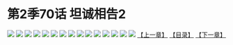 # 第2季70话 坦诚相告2
![](https://s1.baozimh.com/scomic/sanyanxiaotianlu-samanhua/0/516-3lzy/1.jpg)
![](https://s1.baozimh.com/scomic/sanyanxiaotianlu-samanhua/0/516-3lzy/2.jpg)
![](https://s1.baozimh.com/scomic/sanyanxiaotianlu-samanhua/0/516-3lzy/3.jpg)
![](https://s1.baozimh.com/scomic/sanyanxiaotianlu-samanhua/0/516-3lzy/4.jpg)
![](https://s1.baozimh.com/scomic/sanyanxiaotianlu-samanhua/0/516-3lzy/5.jpg)
![](https://s1.baozimh.com/scomic/sanyanxiaotianlu-samanhua/0/516-3lzy/6.jpg)
![](https://s1.baozimh.com/scomic/sanyanxiaotianlu-samanhua/0/516-3lzy/7.jpg)
![](https://s1.baozimh.com/scomic/sanyanxiaotianlu-samanhua/0/516-3lzy/8.jpg)
![](https://s1.baozimh.com/scomic/sanyanxiaotianlu-samanhua/0/516-3lzy/9.jpg)
![](https://s1.baozimh.com/scomic/sanyanxiaotianlu-samanhua/0/516-3lzy/10.jpg)
![](https://s1.baozimh.com/scomic/sanyanxiaotianlu-samanhua/0/516-3lzy/11.jpg)
![](https://s1.baozimh.com/scomic/sanyanxiaotianlu-samanhua/0/516-3lzy/12.jpg)
![](https://s1.baozimh.com/scomic/sanyanxiaotianlu-samanhua/0/516-3lzy/13.jpg)
![](https://s1.baozimh.com/scomic/sanyanxiaotianlu-samanhua/0/516-3lzy/14.jpg)
![](https://s1.baozimh.com/scomic/sanyanxiaotianlu-samanhua/0/516-3lzy/15.jpg)
[【上一章】](./516.md)
[【目录】](./README.md)
[【下一章】](./518.md)
